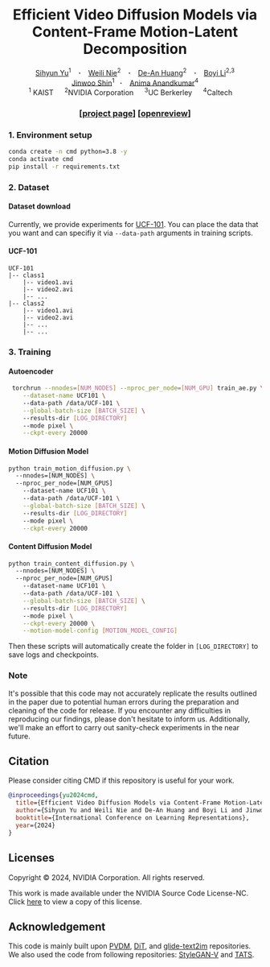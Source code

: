 <h1 align="center"> Efficient Video Diffusion Models via Content-Frame Motion-Latent Decomposition</h1>
<div align="center">
  <a href="https://sihyun.me/" target="_blank">Sihyun&nbsp;Yu</a><sup>1</sup> &ensp; <b>&middot;</b> &ensp;
  <a href="https://weilinie.github.io/" target="_blank">Weili&nbsp;Nie</a><sup>2</sup> &ensp; <b>&middot;</b> &ensp;
  <a href="https://ai.stanford.edu/~dahuang/" target="_blank">De-An&nbsp;Huang</a><sup>2</sup> &ensp; <b>&middot;</b> &ensp;
  <a href="https://sites.google.com/site/boyilics/home" target="_blank">Boyi&nbsp;Li</a><sup>2,3</sup>
  <br>
  <a href="https://alinlab.kaist.ac.kr/shin.html" target="_blank">Jinwoo&nbsp;Shin</a><sup>1</sup>&ensp; <b>&middot;</b> &ensp;
  <a href="http://tensorlab.cms.caltech.edu/users/anima/" target="_blank">Anima&nbsp;Anandkumar</a><sup>4</sup><br>
  <sup>1</sup> KAIST &emsp; <sup>2</sup>NVIDIA Corporation &emsp; <sup>3</sup>UC Berkerley &emsp; <sup>4</sup>Caltech &emsp; <br>
</div>
<h3 align="center">[<a href="https://sihyun.me/CMD">project page</a>] [<a href="https://openreview.net/forum?id=dQVtTdsvZH">openreview</a>]</h3>


### 1. Environment setup
```bash
conda create -n cmd python=3.8 -y
conda activate cmd
pip install -r requirements.txt
```

### 2. Dataset 

#### Dataset download
Currently, we provide experiments for [UCF-101](https://www.crcv.ucf.edu/data/UCF101.php). You can place the data that you want and can specifiy it via `--data-path` arguments in training scripts.

#### UCF-101
```
UCF-101
|-- class1
    |-- video1.avi
    |-- video2.avi
    |-- ...
|-- class2
    |-- video1.avi
    |-- video2.avi
    |-- ...
    |-- ...
```


### 3. Training

#### Autoencoder

```bash
 torchrun --nnodes=[NUM_NODES] --nproc_per_node=[NUM_GPU] train_ae.py \
    --dataset-name UCF101 \ 
    --data-path /data/UCF-101 \
    --global-batch-size [BATCH_SIZE] \ 
    --results-dir [LOG_DIRECTORY] 
    --mode pixel \
    --ckpt-every 20000
```

#### Motion Diffusion Model

```bash
python train_motion_diffusion.py \ 
  --nnodes=[NUM_NODES] \ 
  --nproc_per_node=[NUM_GPUS] 
    --dataset-name UCF101 \ 
    --data-path /data/UCF-101 \
    --global-batch-size [BATCH_SIZE] \   
    --results-dir [LOG_DIRECTORY]
    --mode pixel \
    --ckpt-every 20000
```

#### Content Diffusion Model

```bash
python train_content_diffusion.py \ 
  --nnodes=[NUM_NODES] \ 
  --nproc_per_node=[NUM_GPUS] 
    --dataset-name UCF101 \ 
    --data-path /data/UCF-101 \
    --global-batch-size [BATCH_SIZE] \   
    --results-dir [LOG_DIRECTORY]
    --mode pixel \
    --ckpt-every 20000 \
    --motion-model-config [MOTION_MODEL_CONFIG]
```

Then these scripts will automatically create the folder in `[LOG_DIRECTORY]` to save logs and checkpoints.

### Note

It's possible that this code may not accurately replicate the results outlined in the paper due to potential human errors during the preparation and cleaning of the code for release. If you encounter any difficulties in reproducing our findings, please don't hesitate to inform us. Additionally, we'll make an effort to carry out sanity-check experiments in the near future.


## Citation

Please consider citing CMD if this repository is useful for your work. 

```bibtex
@inproceedings{yu2024cmd,
  title={Efficient Video Diffusion Models via Content-Frame Motion-Latent Decomposition},
  author={Sihyun Yu and Weili Nie and De-An Huang and Boyi Li and Jinwoo Shin and Anima Anandkumar},
  booktitle={International Conference on Learning Representations},
  year={2024}
}
```


## Licenses

Copyright © 2024, NVIDIA Corporation. All rights reserved.

This work is made available under the NVIDIA Source Code License-NC. Click [here](LICENSE) to view a copy of this license.

## Acknowledgement

This code is mainly built upon [PVDM](https://github.com/sihyun-yu/PVDM), [DiT](https://github.com/facebookresearch/DiT), and [glide-text2im](https://github.com/openai/glide-text2im) repositories.\
We also used the code from following repositories: [StyleGAN-V](https://github.com/universome/stylegan-v) and [TATS](https://github.com/songweige/TATS).
